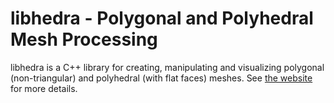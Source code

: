 # libhedra - Polygonal and Polyhedral Mesh Processing


libhedra is a C++ library for creating, manipulating and visualizing polygonal (non-triangular) and polyhedral (with flat faces) meshes. See [the website](https://avaxman.github.io/libhedra) for more details.
